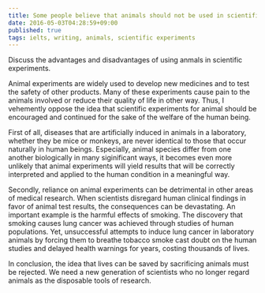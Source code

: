 ```yaml
---
title: Some people believe that animals should not be used in scientific experiments
date: 2016-05-03T04:28:59+09:00
published: true
tags: ielts, writing, animals, scientific experiments
---
```




Discuss the advantages and disadvantages of using anmals in scientific experiments.



Animal experiments are widely used to develop new medicines and to test the safety of other products. Many of these experiments cause pain to the animals involved or reduce their quality of life in other way. Thus, I vehemently oppose the idea that scientific experiments for animal should be encouraged and continued for the sake of the welfare of the human being.


First of all, diseases that are artificially induced in animals in a laboratory, whether they be mice or monkeys, are never identical to those that occur naturally in human beings. Especially, animal species differ from one another biologically in many siginificant ways, it becomes even more unlikely that animal experiments will yield results that will be correctly interpreted and applied to the human condition in a meaningful way.


Secondly, reliance on animal experiments can be detrimental in other areas of medical research. When scientists disregard human clinical findings in favor of animal test results, the consequences can be devastating. An important example is the harmful effects of smoking. The discovery that smoking causes lung cancer was achieved through studies of human populations. Yet, unsuccessful attempts to induce lung cancer in laboratory animals by forcing them to breathe tobacco smoke cast doubt on the human studies and delayed health warnings for years, costing thousands of lives.


In conclusion, the idea that lives can be saved by sacrificing animals must be rejected. We need a new generation of scientists who no longer regard animals as the disposable tools of research.
